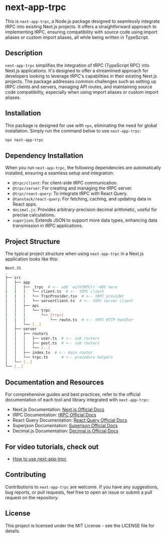 # next-app-trpc

This is `next-app-trpc`, a Node.js package designed to seamlessly integrate tRPC into existing Next.js projects. It offers a straightforward approach to implementing tRPC, ensuring compatibility with source code using import aliases or custom import aliases, all while being written in TypeScript.

## Description

`next-app-trpc` simplifies the integration of tRPC (TypeScript RPC) into Next.js applications. It's designed to offer a streamlined approach for developers looking to leverage tRPC's capabilities in their existing Next.js projects. The package addresses common challenges such as setting up tRPC clients and servers, managing API routes, and maintaining source code compatibility, especially when using import aliases or custom import aliases.

## Installation

This package is designed for use with `npx`, eliminating the need for global installation. Simply run the command below to use `next-app-trpc`:

```bash
npx next-app-trpc
```

## Dependency Installation

When you run `next-app-trpc`, the following dependencies are automatically installed, ensuring a seamless setup and integration:

- `@trpc/client`: For client-side tRPC communication.
- `@trpc/server`: For creating and managing the tRPC server.
- `@trpc/react-query`: To integrate tRPC with React Query.
- `@tanstack/react-query`: For fetching, caching, and updating data in React apps.
- `decimal.js`: Provides arbitrary-precision decimal arithmetic, useful for precise calculations.
- `superjson`: Extends JSON to support more data types, enhancing data transmission in tRPC applications.

## Project Structure

The typical project structure when using `next-app-trpc` in a Next.js application looks like this:

```bash
Next.JS
.
├── src
│   ├── app
│   │   ├── _trpc  # <-- add `withTRPC()`-HOC here
|   |   |   └── client.ts  # <-- tRPC client
|   |   |   └── TrpcProvider.tsx  # <-- tRPC provider
│   │   │   └── serverClient.ts  # <-- tRPC server client
│   │   ├── api
│   │   │   └── trpc
│   │   │       └── [trpc]
|   |   |           └── route.ts  # <-- tRPC HTTP handler
│   │   └── [..]
│   ├── server
│   │   ├── routers
│   │   │   ├── user.ts  # <-- sub routers
│   │   │   ├── post.ts  # <-- sub routers
│   │   │   └── [..]
│   │   ├── index.ts  # <-- main router
│   │   └── trpc.ts      # <-- procedure helpers
│   └── [..]
└── [..]
```

## Documentation and Resources

For comprehensive guides and best practices, refer to the official documentation of each tool and library integrated with `next-app-trpc`:

- Next.js Documentation: [Next.js Official Docs](https://nextjs.org/docs/getting-started)
- tRPC Documentation: [tRPC Official Docs](https://trpc.io/)
- React Query Documentation: [React Query Official Docs](https://react-query.tanstack.com/)
- Superjson Documentation: [Superjson Official Docs](https://www.npmjs.com/package/superjson)
- Decimal.js Documentation: [Decimal.js Official Docs](https://mikemcl.github.io/decimal.js/)

## For video tutorials, check out

- [How to use next-app-trpc](https://youtu.be/6c08XXgafbk)

## Contributing

Contributions to `next-app-trpc` are welcome. If you have any suggestions, bug reports, or pull requests, feel free to open an issue or submit a pull request on the repository.

## License

This project is licensed under the MIT License - see the LICENSE file for details.
